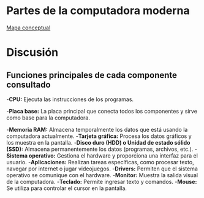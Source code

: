 # Partes de la computadora moderna 
[Mapa conceptual](https://www.canva.com/design/DAGL6vyzq4M/cO40Zn-snjw04hgy053-7A/view?utm_content=DAGL6vyzq4M&utm_campaign=designshare&utm_medium=link&utm_source=editor)

# Discusión

## Funciones principales de cada componente consultado
-**CPU:** Ejecuta las instrucciones de los programas.

-**Placa base:** La placa principal que conecta todos los componentes y sirve como base para la computadora.

-**Memoria RAM:** Almacena temporalmente los datos que está usando la computadora actualmente.
-**Tarjeta gráfica:** Procesa los datos gráficos y los muestra en la pantalla.
-**Disco duro (HDD) o Unidad de estado sólido (SSD):** Almacena permanentemente los datos (programas, archivos, etc.).
-**Sistema operativo:** Gestiona el hardware y proporciona una interfaz para el usuario.
-**Aplicaciones:** Realizan tareas específicas, como procesar texto, navegar por internet o jugar videojuegos.
-**Drivers:** Permiten que el sistema operativo se comunique con el hardware.
-**Monitor:** Muestra la salida visual de la computadora.
-**Teclado:** Permite ingresar texto y comandos.
-**Mouse:** Se utiliza para controlar el cursor en la pantalla.
